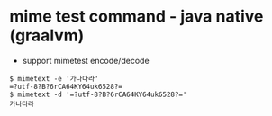 # mime test command - java native (graalvm)
* support mimetest encode/decode
```shell
$ mimetext -e '가나다라'
=?utf-8?B?6rCA64KY64uk6528?=
$ mimetext -d '=?utf-8?B?6rCA64KY64uk6528?='
가나다라
```

